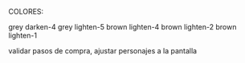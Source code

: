 COLORES:

grey darken-4
grey lighten-5
brown lighten-4
brown lighten-2
brown lighten-1

validar pasos de compra, ajustar personajes a la pantalla
